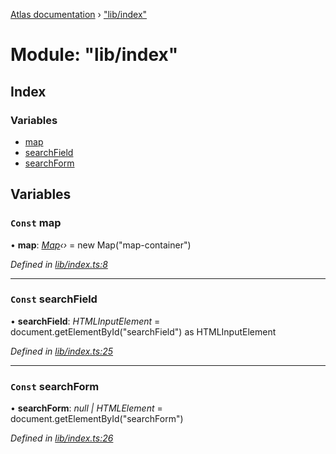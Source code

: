 [Atlas documentation](../globals.md) › ["lib/index"](_lib_index_.md)

# Module: "lib/index"

## Index

### Variables

* [map](_lib_index_.md#const-map)
* [searchField](_lib_index_.md#const-searchfield)
* [searchForm](_lib_index_.md#const-searchform)

## Variables

### `Const` map

• **map**: *[Map](../classes/_lib_map_.map.md)‹›* = new Map("map-container")

*Defined in [lib/index.ts:8](https://github.com/chronark/atlas/blob/6f04484/src/lib/index.ts#L8)*

___

### `Const` searchField

• **searchField**: *HTMLInputElement* = document.getElementById("searchField") as HTMLInputElement

*Defined in [lib/index.ts:25](https://github.com/chronark/atlas/blob/6f04484/src/lib/index.ts#L25)*

___

### `Const` searchForm

• **searchForm**: *null | HTMLElement* = document.getElementById("searchForm")

*Defined in [lib/index.ts:26](https://github.com/chronark/atlas/blob/6f04484/src/lib/index.ts#L26)*
